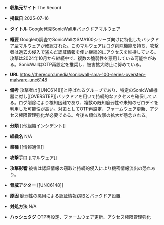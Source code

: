 - **収集元サイト**
The Record

- **掲載日**
2025-07-16

- **タイトル**
Google発見SonicWall用バックドアマルウェア

- **概要**
Googleの調査でSonicWallのSMA100シリーズ向けに特化したバックドア型マルウェアが確認された。このマルウェアはログ削除機能を持ち、攻撃者は過去の侵入で盗んだ認証情報を使い継続的にアクセスを維持している。攻撃は2024年10月から継続中で、複数の脆弱性を悪用している可能性がある。SonicWallはOTP再設定を推奨し、被害拡大防止に努めている。

- **URL**
https://therecord.media/sonicwall-sma-100-series-overstep-malware-unc6148

- **備考**
攻撃者は[[UNC6148]]と呼ばれるグループであり、特定のSonicWall機器に対し[[OVERSTEP]]バックドアを用いて持続的なアクセスを確保している。ログ削除により検知困難であり、複数の既知脆弱性や未知のゼロデイを利用した可能性が高い。対策としてOTP再設定、ファームウェア更新、アクセス権限管理強化が必要である。今後も類似攻撃の拡大が懸念される。

- **分類**
[[他組織インシデント]]

- **組織名**
N/A

- **業種**
[[情報通信]]

- **攻撃手口**
[[マルウェア]]

- **攻撃影響**
被害は認証情報の窃取と持続的侵入により機密情報流出の恐れあり。

- **脅威アクター**
[[UNC6148]]

- **原因**
脆弱性の悪用による認証情報窃取とバックドア設置

- **対処方法**
N/A

- **ハッシュタグ**
OTP再設定、ファームウェア更新、アクセス権限管理強化

